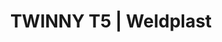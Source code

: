 ---
Link: "file:/Users/vinayakpatel/Downloads/www.weldplast.cz/twinny-t5736"
product_name: "TWINNY T5230 V / 3450 W, kola 50 mm, silikonová, tupá, bez kanálku"
product_id: "Obj. číslo:164.230"
title: "TWINNY T5 | Weldplast"
product_desc: "Nový model svařovacího automatu TWINNY T5 je výkonný přístroj určený pro svařování plastových fólií o tloušťce 0,5 až 2,5 mm.Rychlý																			: 0,8 - 8 m/min																		Výkonný																			: 3450 W																		Intuitivní																			: přehledný displej a ovládací prvky																		Univerzální																			: svařuje téměř všechny plastové fólie o tloušťce 0,5 - 2,5 mm																		Suchý, čistý																			: horký vzduch vysušuje vlhkost a současně prach a nečiostoty jsou odfouknuty pryč																		Bezuhlíkový motorOdolný a snadno udržovatelný"
product_specs: "Značka konformity, Třída ochrany I, NapětíV~230, PříkonW3450, FrekvenceHz50/60, Max. teplota°C560, Rychlostm/min0,8 - 8, Rozsah průtoku vzduchu%45 - 100, Rozměry (D x Š x V)mm350 x 360 x 260, Hmotnostkg9,9"
product_downloads: "TWINNY T7/T5 - produktový list CZ																								stáhnout																								, TWINNY T7/T5 manual - SK																								stáhnout																								, TWINNY T7/T5 manuál - CZ																								stáhnout																								"
href: "https://www.weldplast.cz/files/1376-twinny-t7-t5-flyer-cz.pdf, https://www.weldplast.cz/files/1376-twinny-t7-t5-flyer-cz.pdf, https://www.weldplast.cz/files/twinny-t7-t5-manual-sk.pdf, https://www.weldplast.cz/files/twinny-t7-t5-manual-sk.pdf, https://www.weldplast.cz/files/twinny-t7-t5-manual-cz.pdf, https://www.weldplast.cz/files/twinny-t7-t5-manual-cz.pdf"
accessories: "Klín krátký, 50 mm, bez kanálkuTyč vodicí dlouhá (TWINNY)Pojezdový váleček pro vnitřní aplikace, novéTWINNY T5230 V / 3450 W, kola 50 mm, silikonová, tupá, bez kanálkunovéTWINNY T5230 V / 3450 W, kola 50 mm, ocelová, tupá, bez kanálku, krátký klínnovéTWINNY T5230 V / 3450 W, kola 50 mm, ocelová, tupá, bez kanálku, dlohý klínnovéTWINNY T5kola 50 mm, ocelová, špičatá, s kanálkem, krátký klínnovéTWINNY T5230 V / 3450 W, kola 50 mm, ocelová, špičatá, s kanálkem, dlouhý klínnovéTWINNY T7230 V / 3450 W, kola 50 mm, silikonová, bez kanálkunovéTWINNY T7230 V / 3450 W, kola 50 mm, ocelová, tupá, bez kanálku, krátký klínnovéTWINNY T7230 V / 3450 W, kola 50 mm, ocelová, tupá, bez kanálku, dlouhý klínnovéTWINNY T7230 V / 3450 W, kola 50 mm, ocelová, špičatá, s kanálkem, krátký klínnovéTWINNY T7230 V / 3450 W, kola 50 mm, ocelová, špičatá, s kanálkem, dlouhý klín"
similar_products: "novéTWINNY T5230 V / 3450 W, kola 50 mm, silikonová, tupá, bez kanálkunovéTWINNY T5230 V / 3450 W, kola 50 mm, ocelová, tupá, bez kanálku, krátký klínnovéTWINNY T5230 V / 3450 W, kola 50 mm, ocelová, tupá, bez kanálku, dlohý klínnovéTWINNY T5kola 50 mm, ocelová, špičatá, s kanálkem, krátký klínnovéTWINNY T5230 V / 3450 W, kola 50 mm, ocelová, špičatá, s kanálkem, dlouhý klínnovéTWINNY T7230 V / 3450 W, kola 50 mm, silikonová, bez kanálkunovéTWINNY T7230 V / 3450 W, kola 50 mm, ocelová, tupá, bez kanálku, krátký klínnovéTWINNY T7230 V / 3450 W, kola 50 mm, ocelová, tupá, bez kanálku, dlouhý klínnovéTWINNY T7230 V / 3450 W, kola 50 mm, ocelová, špičatá, s kanálkem, krátký klínnovéTWINNY T7230 V / 3450 W, kola 50 mm, ocelová, špičatá, s kanálkem, dlouhý klín"
---